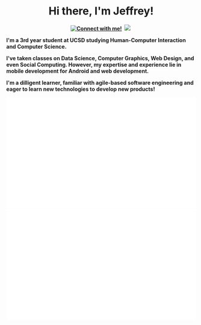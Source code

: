 <p>
  <h1 align="center">
    <b>Hi there, I'm Jeffrey! 
  </h1>
</p>

<p align="center">
<a href="https://www.linkedin.com/in/jeffrey-luu/"><img src="https://www.svgrepo.com/show/299433/linkedin.svg" width = "40px" alt="Connect with me!" /></a>&nbsp;
<a href="https://jdluu.github.io/portfolio/"><img src="https://img.shields.io/badge/PORTFOLIO-CC6699?style=for-the-badge&logoColor=white alt="Portfolio in Progress" /></a>&nbsp;
</p>



I'm a 3rd year student at UCSD studying Human-Computer Interaction and Computer Science. 

I've taken classes on Data Science, Computer Graphics, Web Design, and even Social Computing. However, my expertise and experience lie in mobile development for Android and web development.  

I'm a dilligent learner, familiar with agile-based software engineering and eager to learn new technologies to develop new products!

![](https://github.com/jdluu/github_stats/blob/master/generated/overview.svg)
![](https://github.com/jdluu/github_stats/blob/master/generated/languages.svg)




